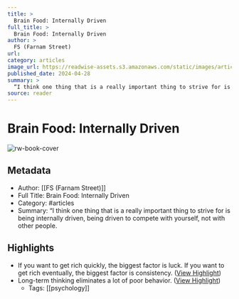 ```yaml
---
title: >
  Brain Food: Internally Driven
full_title: >
  Brain Food: Internally Driven
author: >
  FS (Farnam Street)
url: 
category: articles
image_url: https://readwise-assets.s3.amazonaws.com/static/images/article2.74d541386bbf.png
published_date: 2024-04-28
summary: >
  “I think one thing that is a really important thing to strive for is being internally driven, being driven to compete with yourself, not with other people.
source: reader
---
```

# Brain Food: Internally Driven

![rw-book-cover](https://readwise-assets.s3.amazonaws.com/static/images/article2.74d541386bbf.png)

## Metadata
- Author: [[FS (Farnam Street)]]
- Full Title: Brain Food: Internally Driven
- Category: #articles
- Summary: “I think one thing that is a really important thing to strive for is being internally driven, being driven to compete with yourself, not with other people.

## Highlights
- If you want to get rich quickly, the biggest factor is luck.
  If you want to get rich eventually, the biggest factor is consistency. ([View Highlight](https://read.readwise.io/read/01hww8v0wbkrgxnnf4rzkjvdn7))
- Long-term thinking eliminates a lot of poor behavior. ([View Highlight](https://read.readwise.io/read/01hww8v8zneq9n25k030n1rg9y))
    - Tags: [[psychology]] 


